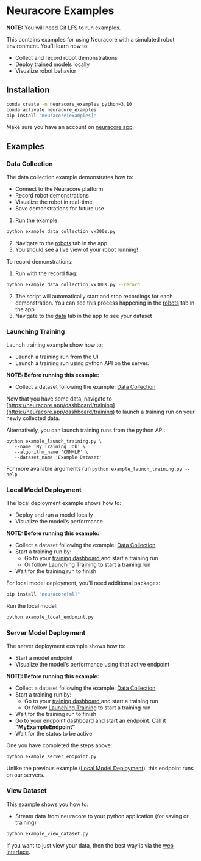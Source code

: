 # Neuracore Examples

**NOTE:** You will need Git LFS to run examples.

This contains examples for using Neuracore with a simulated robot environment. You'll learn how to:
- Collect and record robot demonstrations
- Deploy trained models locally
- Visualize robot behavior

## Installation

```bash
conda create -n neuracore_examples python=3.10
conda activate neuracore_examples
pip install "neuracore[examples]"
```

Make sure you have an account on [neuracore.app](https://neuracore.app).

## Examples

### Data Collection
The data collection example demonstrates how to:
- Connect to the Neuracore platform
- Record robot demonstrations
- Visualize the robot in real-time
- Save demonstrations for future use

1. Run the example:
```bash
python example_data_collection_vx300s.py
```
2. Navigate to the [robots](https://neuracore.app/dashboard/robots) tab in the app
3. You should see a live view of your robot running!

To record demonstrations:
1. Run with the record flag:
```bash
python example_data_collection_vx300s.py --record
```
2. The script will automatically start and stop recordings for each demonstration. You can see this process happening in the [robots](https://neuracore.app/dashboard/robots) tab in the app
3. Navigate to the [data](https://neuracore.app/dashboard/data) tab in the app to see your dataset


### Launching Training
Launch training example show how to:
- Launch a training run from the UI
- Launch a training run using python API on the server.

**NOTE: Before running this example:**
- Collect a dataset following the example: [Data Collection](#data-collection)

Now that you have some data, navigate to [https://neuracore.app/dashboard/training](https://neuracore.app/dashboard/training) to launch a training run on your newly collected data.

Alternatively, you can launch training runs from the python API:

```
python example_launch_training.py \
   --name 'My Training Job' \
   --algorithm_name 'CNNMLP' \
   --dataset_name 'Example Dataset'
```
For more available arguments run `python example_launch_training.py --help`


### Local Model Deployment
The local deployment example shows how to:
- Deploy and run a model locally
- Visualize the model's performance

**NOTE: Before running this example:**
- Collect a dataset following the example: [Data Collection](#data-collection)
- Start a training run by:
   - Go to your [training dashboard ](https://www.neuracore.app/dashboard/training) and start a training run
   - Or follow [Launching Training](#launching-training) to start a training run
- Wait for the training run to finish

For local model deployment, you'll need additional packages:
```bash
pip install "neuracore[ml]"
```


Run the local model:
```bash
python example_local_endpoint.py
```


### Server Model Deployment
The server deployment example shows how to:
- Start a model endpoint
- Visualize the model's performance using that active endpoint

**NOTE: Before running this example:**
- Collect a dataset following the example: [Data Collection](#data-collection)
- Start a training run by:
   - Go to your [training dashboard ](https://www.neuracore.app/dashboard/training) and start a training run
   - Or follow [Launching Training](#launching-training) to start a training run
- Wait for the training run to finish
- Go to your [endpoint dashboard ](https://www.neuracore.app/dashboard/endpoints) and start an endpoint. Call it __"MyExampleEndpoint"__
- Wait for the status to be active

One you have completed the steps above:
```bash
python example_server_endpoint.py
```

Unlike the previous example ([Local Model Deployment](#local-model-deployment)), this endpoint runs on our servers. 


### View Dataset
This example shows you how to:
- Stream data from neuracore to your python application (for saving or training)

```bash
python example_view_dataset.py
```

If you want to just view your data, then the best way is via the [web interface](https://www.neuracore.app/dashboard/datasets).
